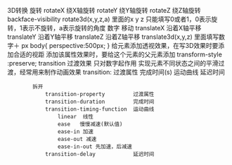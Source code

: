 3D转换
    旋转
        rotateX 绕X轴旋转
        rotateY 绕Y轴旋转
        rotateZ 绕Z轴旋转
        backface-visibility
        rotate3d(x,y,z,a) 里面的x y z 只能填写0或者1，0表示旋转，1表示不旋转，a表示旋转的角度 数字 
    移动
        translateX 沿着X轴平移
        translateY 沿着Y轴平移
        translateZ 沿着Z轴平移
        translate3d(x,y,z) 里面填写数字＋ px
    body{
        perspective:500px;
    }
    给元素添加透视效果，在写3D效果时要添加合适的视距
    添加该属性效果时，要给这个元素的父元素添加
    transform-style :preserve;
transition
    过渡效果 只对数字起作用
        实现元素不同状态之间的平滑过渡，经常用来制作动画效果
            transition: 过渡属性 完成时间(s) 运动曲线 延迟时间
            
            拆开
                transition-property         过渡属性
                transition-duration         完成时间
                transition-timing-function  运动曲线
                    linear  线性
                    ease   慢慢减速(默认值)
                    ease-in 加速
                    ease-out 减速
                    ease-in-out 先加速，后减速
                transition-delay            延迟时间


